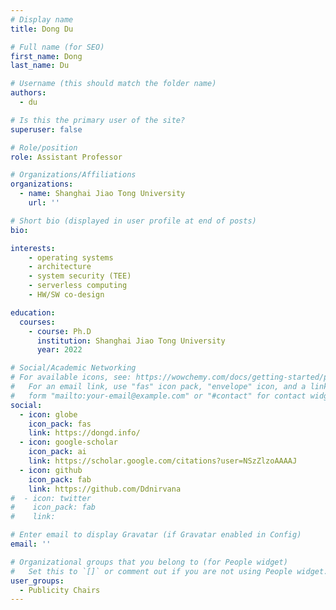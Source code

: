```yaml
---
# Display name
title: Dong Du

# Full name (for SEO)
first_name: Dong
last_name: Du

# Username (this should match the folder name)
authors:
  - du

# Is this the primary user of the site?
superuser: false

# Role/position
role: Assistant Professor

# Organizations/Affiliations
organizations:
  - name: Shanghai Jiao Tong University
    url: ''

# Short bio (displayed in user profile at end of posts)
bio: 

interests:
    - operating systems
    - architecture
    - system security (TEE)
    - serverless computing
    - HW/SW co-design

education:
  courses:
    - course: Ph.D
      institution: Shanghai Jiao Tong University
      year: 2022

# Social/Academic Networking
# For available icons, see: https://wowchemy.com/docs/getting-started/page-builder/#icons
#   For an email link, use "fas" icon pack, "envelope" icon, and a link in the
#   form "mailto:your-email@example.com" or "#contact" for contact widget.
social:
  - icon: globe
    icon_pack: fas
    link: https://dongd.info/
  - icon: google-scholar
    icon_pack: ai
    link: https://scholar.google.com/citations?user=NSzZlzoAAAAJ
  - icon: github
    icon_pack: fab
    link: https://github.com/Ddnirvana
#  - icon: twitter
#    icon_pack: fab
#    link: 

# Enter email to display Gravatar (if Gravatar enabled in Config)
email: ''

# Organizational groups that you belong to (for People widget)
#   Set this to `[]` or comment out if you are not using People widget.
user_groups:
  - Publicity Chairs
---
```

